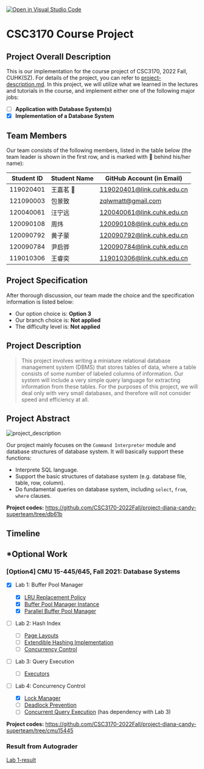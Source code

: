 [![Open in Visual Studio Code](https://classroom.github.com/assets/open-in-vscode-c66648af7eb3fe8bc4f294546bfd86ef473780cde1dea487d3c4ff354943c9ae.svg)](https://classroom.github.com/online_ide?assignment_repo_id=9433861&assignment_repo_type=AssignmentRepo)
# CSC3170 Course Project

## Project Overall Description

This is our implementation for the course project of CSC3170, 2022 Fall, CUHK(SZ). For details of the project, you can refer to [project-description.md](project-description.md). In this project, we will utilize what we learned in the lectures and tutorials in the course, and implement either one of the following major jobs:

<!-- Please fill in "x" to replace the blank space between "[]" to tick the todo item; it's ticked on the first one by default. -->

- [ ] **Application with Database System(s)**
- [x] **Implementation of a Database System**

## Team Members

Our team consists of the following members, listed in the table below (the team leader is shown in the first row, and is marked with 🚩 behind his/her name):

<!-- change the info below to be the real case -->

| Student ID | Student Name | GitHub Account (in Email) |
| ---------- | ------------ | ------------------------- |
| 119020401  | 王嘉茗 🚩     | 119020401@link.cuhk.edu.cn|
| 121090003  | 包景致        | zqlwmatt@gmail.com        |
| 120040061  | 汪宁远        | 120040061@link.cuhk.edu.cn|
| 120090108  | 周炜          | 120090108@link.cuhk.edu.cn|
| 120090792  | 黄子蒙        | 120090792@link.cuhk.edu.cn|
| 120090784  | 尹启骅        | 120090784@link.cuhk.edu.cn|
| 119010306  | 王睿奕        | 119010306@link.cuhk.edu.cn|
## Project Specification

<!-- You should remove the terms/sentence that is not necessary considering your option/branch/difficulty choice -->

After thorough discussion, our team made the choice and the specification information is listed below:

- Our option choice is: **Option 3**
- Our branch choice is: **Not applied**
- The difficulty level is: **Not applied**

## Project Description

> This project involves writing a miniature relational database management system (DBMS) that stores tables of data, where a table consists of some number of labeled columns of information. Our system will include a very simple query language for extracting information from these tables. For the purposes of this project, we will deal only with very small databases, and therefore will not consider speed and efficiency at all.

## Project Abstract

![project_description](https://user-images.githubusercontent.com/34508318/205655270-b90103a7-7664-4879-9aa8-5bd52fde1c8e.png)

Our project mainly focuses on the `Command Interpreter` module and database structures of database system. It will basically support these functions:

- Interprete SQL language.
- Support the basic structures of database system (e.g. database file, table, row, column).
- Do fundamental queries on database system, including `select`, `from`, `where` clauses.

**Project codes:** https://github.com/CSC3170-2022Fall/project-diana-candy-superteam/tree/db61b


## Timeline

<!--Todo-->

## \*Optional Work

### \[Option4\] CMU 15-445/645, Fall 2021: Database Systems

- [x] Lab 1: Buffer Pool Manager
    - [x] [LRU Replacement Policy](https://15445.courses.cs.cmu.edu/fall2021/project1/#replacer)
    - [x] [Buffer Pool Manager Instance](https://15445.courses.cs.cmu.edu/fall2021/project1/#buffer-pool-instance)
    - [x] [Parallel Buffer Pool Manager](https://15445.courses.cs.cmu.edu/fall2021/project1/#parallel-buffer-pool)
- [ ] Lab 2: Hash Index

    - [ ] [Page Layouts](https://15445.courses.cs.cmu.edu/fall2021/project2/#task1)
    - [ ] [Extendible Hashing Implementation](https://15445.courses.cs.cmu.edu/fall2021/project2/#task2)
    - [ ] [Concurrency Control](https://15445.courses.cs.cmu.edu/fall2021/project2/#task3)
- [ ] Lab 3: Query Execution

    - [ ] [Executors](https://15445.courses.cs.cmu.edu/fall2021/project3/)
- [ ] Lab 4: Concurrency Control
    - [x] [Lock Manager](https://15445.courses.cs.cmu.edu/fall2021/project4/#lock_manager)
    - [ ] [Deadlock Prevention](https://15445.courses.cs.cmu.edu/fall2021/project4/#deadlock_prevention)
    - [ ] [Concurrent Query Execution](https://15445.courses.cs.cmu.edu/fall2021/project4/#execution_engine) (has dependency with Lab 3)

**Project codes:** https://github.com/CSC3170-2022Fall/project-diana-candy-superteam/tree/cmu15445

### Result from Autograder

[Lab 1-result](https://cdn.zmatt.cn/img/archived/github/result-cmu15445-lab1.png)
